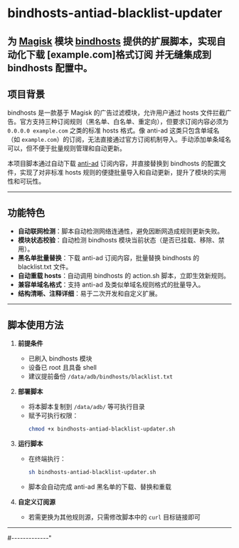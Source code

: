 # bindhosts-antiad-blacklist-updater

为 [Magisk](https://topjohnwu.github.io/Magisk/) 模块 [bindhosts](https://github.com/bindhosts/bindhosts?tab=readme-ov-file) 提供的扩展脚本，实现自动化下载 [example.com]格式订阅 并无缝集成到 bindhosts 配置中。
---

## 项目背景

bindhosts 是一款基于 Magisk 的广告过滤模块，允许用户通过 hosts 文件拦截广告。官方支持三种订阅规则（黑名单、白名单、重定向），但要求订阅内容必须为 `0.0.0.0 example.com` 之类的标准 hosts 格式。像 anti-ad 这类只包含单域名（如 `example.com`）的订阅，无法直接通过官方订阅机制导入。手动添加单条域名可以，但不便于批量规则管理和自动更新。

本项目脚本通过自动下载 [anti-ad](https://anti-ad.net/domains.txt) 订阅内容，并直接替换到 bindhosts 的配置文件，实现了对非标准 hosts 规则的便捷批量导入和自动更新，提升了模块的实用性和可玩性。

---

## 功能特色

- **自动联网检测**：脚本自动检测网络连通性，避免因断网造成规则更新失败。
- **模块状态校验**：自动检测 bindhosts 模块当前状态（是否已挂载、移除、禁用）。
- **黑名单批量替换**：下载 anti-ad 订阅内容，批量替换 bindhosts 的 blacklist.txt 文件。
- **自动重载 hosts**：自动调用 bindhosts 的 action.sh 脚本，立即生效新规则。
- **兼容单域名格式**：支持 anti-ad 及类似单域名规则格式的批量导入。
- **结构清晰、注释详细**：易于二次开发和自定义扩展。

---

## 脚本使用方法

1. **前提条件**
    - 已刷入 bindhosts 模块
    - 设备已 root 且具备 shell 
    - 建议提前备份 `/data/adb/bindhosts/blacklist.txt`

2. **部署脚本**
    - 将本脚本复制到 `/data/adb/` 等可执行目录
    - 赋予可执行权限：
      ```sh
      chmod +x bindhosts-antiad-blacklist-updater.sh
      ```

3. **运行脚本**
    - 在终端执行：
      ```sh
      sh bindhosts-antiad-blacklist-updater.sh
      ```
    - 脚本会自动完成 anti-ad 黑名单的下载、替换和重载

4. **自定义订阅源**
    - 若需更换为其他规则源，只需修改脚本中的 `curl` 目标链接即可

---

#-------------"
